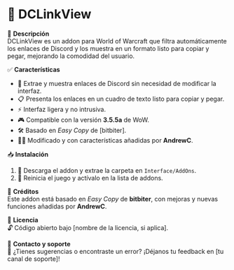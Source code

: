 # 🚀 DCLinkView

📌 **Descripción**  
DCLinkView es un addon para World of Warcraft que filtra automáticamente los enlaces de Discord y los muestra en un formato listo para copiar y pegar, mejorando la comodidad del usuario.  

✅ **Características**  
- 🔗 Extrae y muestra enlaces de Discord sin necesidad de modificar la interfaz.  
- 📋 Presenta los enlaces en un cuadro de texto listo para copiar y pegar.  
- ⚡ Interfaz ligera y no intrusiva.  
- 🎮 Compatible con la versión **3.5.5a** de WoW.  
- 🛠️ Basado en *Easy Copy* de [bitbiter].  
- 👨‍💻 Modificado y con características añadidas por **AndrewC**.  

📥 **Instalación**  
1. 📂 Descarga el addon y extrae la carpeta en `Interface/AddOns`.  
2. 🔄 Reinicia el juego y actívalo en la lista de addons.  

📌 **Créditos**  
Este addon está basado en *Easy Copy* de **bitbiter**, con mejoras y nuevas funciones añadidas por **AndrewC**.  

📜 **Licencia**  
🔓 Código abierto bajo [nombre de la licencia, si aplica].  

💬 **Contacto y soporte**  
📢 ¿Tienes sugerencias o encontraste un error? ¡Déjanos tu feedback en [tu canal de soporte]!  
